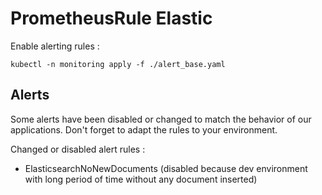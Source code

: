 # PrometheusRule Elastic

Enable alerting rules :

```
kubectl -n monitoring apply -f ./alert_base.yaml
```

## Alerts

Some alerts have been disabled or changed to match the behavior of our applications. Don't forget to adapt the rules to your environment.

Changed or disabled alert rules :

* ElasticsearchNoNewDocuments (disabled because dev environment with long period of time without any document inserted)